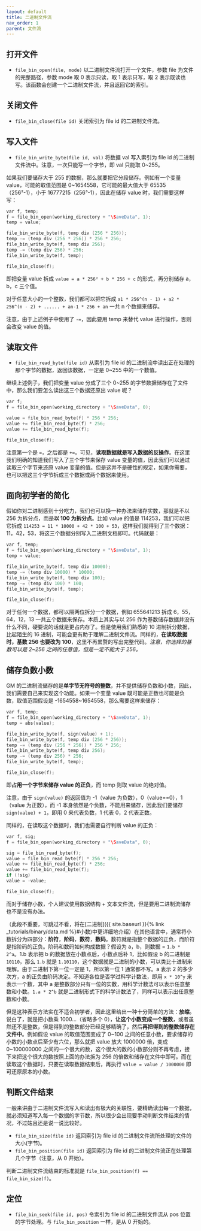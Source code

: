 ```yaml
---
layout: default
title: 二进制文件流
nav_order: 1
parent: 文件流
---
```


## 打开文件

* `file_bin_open(file, mode)` 以二进制文件流打开一个文件，参数 file 为文件的完整路径，参数 mode 取 0 表示只读，取 1 表示只写，取 2 表示既读也写。该函数会创建一个二进制文件流，并且返回它的索引。

## 关闭文件

* `file_bin_close(file id)` 关闭索引为 file id 的二进制文件流。

## 写入文件

* `file_bin_write_byte(file id, val)` 将数据 val 写入索引为 file id 的二进制文件流中。注意，一次只能写一个字节，即 val 只能取 0\~255。

如果我们要储存大于 255 的数据，那么就要把它分段储存。例如有一个变量 value，可能的取值范围是 0\~1654558，它可能的最大值大于 65535（256²-1），小于 16777215（256³-1），因此在储存 value 时，我们需要这样写：

```c
var f, temp;
f = file_bin_open(working_directory + "\SaveData", 1);
temp = value;

file_bin_write_byte(f, temp div (256 * 256));
temp -= (temp div (256 * 256)) * 256 * 256;
file_bin_write_byte(f, temp div 256);
temp -= (temp div 256) * 256;
file_bin_write_byte(f, temp);

file_bin_close(f);
```

即把变量 value 拆成 `value = a * 256² + b * 256 + c` 的形式，再分别储存 a，b，c 三个值。

对于任意大小的一个整数，我们都可以把它拆成 `a1 * 256^(n - 1) + a2 * 256^(n - 2) + ...... + an-1 * 256 + an` 一共 n 个数据来储存。

注意，由于上述例子中使用了 `-=`，因此要用 temp 来替代 value 进行操作，否则会改变 value 的值。

## 读取文件

* `file_bin_read_byte(file id)` 从索引为 file id 的二进制流中读出正在处理的那个字节的数据，返回该数据，一定是 0\~255 中的一个数值。

继续上述例子，我们把变量 value 分成了三个 0~255 的字节数据储存在了文件中，那么我们要怎么读出这三个数据还原出 value 呢？

```c
var f;
f = file_bin_open(working_directory + "\SaveData", 0);

value = file_bin_read_byte(f) * 256 * 256;
value += file_bin_read_byte(f) * 256;
value += file_bin_read_byte(f);

file_bin_close(f);
```

注意第一个是 `=`，之后都是 `+=`。可见，**读取数据就是写入数据的反操作**。在这里我们明确的知道我们写入了三个字节来保存 value 变量的值，因此我们可以通过读取三个字节来还原 value 变量的值。但是这并不是硬性的规定，如果你需要，也可以把这三个字节拆成三个数据或两个数据来使用。

## 面向初学者的简化

假如你对二进制感到十分吃力，我们也可以换一种办法来储存实数，那就是不以 256 为拆分点，而是**以 100 为拆分点**。比如 value 的值是 114253，我们可以把它拆成 `114253 = 11 * 10000 + 42 * 100 + 53`，这样我们就得到了三个数据：11，42，53，将这三个数据分别写入二进制文档即可。代码就是：

```c
var f, temp;
f = file_bin_open(working_directory + "\SaveData", 1);
temp = value;

file_bin_write_byte(f, temp div 10000);
temp -= (temp div 10000) * 10000;
file_bin_write_byte(f, temp div 100);
temp -= (temp div 100) * 100;
file_bin_write_byte(f, temp);

file_bin_close(f);
```

对于任何一个数据，都可以隔两位拆分一个数据，例如 655641213 拆成 6，55，64，12，13 一共五个数据来保存。本质上其实与以 256 作为基数储存数据并没有什么不同，硬要说的话就是更占内存了。但是使用我们熟悉的 10 进制拆分数据，比起陌生的 16 进制，可能会更有助于理解二进制文件流。同样的，**在读取数据时，基数 256 也要改为 100**，这里不再累赘的写出完整代码。*注意，你选择的基数可以是 2~256 之间的任意值，但是一定不能大于 256。*

## 储存负数小数

GM 的二进制流储存的是**单字节无符号的整数**，并不提供储存负数和小数，因此，我们需要自己来实现这个功能。如果一个变量 value 既可能是正数也可能是负数，取值范围假设是 -1654558~1654558，那么需要这样来储存：

```c
var f, temp;
f = file_bin_open(working_directory + "\SaveData", 1);
temp = abs(value);

file_bin_write_byte(f, sign(value) + 1);
file_bin_write_byte(f, temp div (256 * 256));
temp -= (temp div (256 * 256)) * 256 * 256;
file_bin_write_byte(f, temp div 256);
temp -= (temp div 256) * 256;
file_bin_write_byte(f, temp);

file_bin_close(f);
```

即**占用一个字节来储存 value 的正负**，而 temp 则取 value 的绝对值。

注意，由于 `sign(value)` 的返回值为 -1（value 为负数），0（value==0），1（value 为正数），而 -1 本身依然是个负数，不能用来储存，因此我们要储存 `sign(value) + 1`，即用 0 来代表负数，1 代表 0，2 代表正数。

同样的，在读取这个数据时，我们也需要自行判断 value 的正负：

```c
var f, sig;
f = file_bin_open(working_directory + "\SaveData", 0);

sig = file_bin_read_byte(f);
value = file_bin_read_byte(f) * 256 * 256;
value += file_bin_read_byte(f) * 256;
value += file_bin_read_byte(f);
if (!sig)
value = -value;

file_bin_close(f);
```

而对于储存小数，个人建议使用数据结构 + 文本文件流，但是要用二进制流储存也不是没有办法。

（此段不重要，可跳过不看，将在[二进制]({{ site.baseurl }}{% link _tutorials/binary/data.md %}#小数)中更详细地介绍）在其他语言中，通常将小数拆分为四部分：**阶符**，**阶码**，**数符**，**数码**。数符就是指整个数据的正负，而阶符是指阶码的正负。阶码和数码如何构成数据？假设为 a，b，则数据 = `1.b * 2^a`。1.b 表示把 b 的数据放在小数点后，小数点后补 1，比如假设 b 的二进制是 `10110`，那么 `1.b` 就是 `1.10110`，这个数据就是二进制的小数，可以类比十进制来理解。由于二进制下第一位一定是 1，所以第一位 1 通常都不写。a 表示 2 的多少次方，a 的正负由阶码决定。不知道各位是否学过科学计数法，即用 `x * 10^y` 来表示一个数，其中 a 是整数部分只有一位的实数，用科学计数法可以表示任意整数和小数。`1.a * 2^b` 就是二进制形式下的科学计数法了，同样可以表示出任意整数和小数。

但是这种表示方法实在不适合初学者，因此这里给出一种十分简单的方法：**放缩**。说白了，就是把小数乘 1000...（省略多个 0），**让这个小数变成一个整数**，或者虽然还不是整数，但是得到的整数部分已经足够精确了，然后**再把得到的整数储存在文件中**。例如假设 value 的取值范围变成了 0~100 之间的任意小数，要求储存的小数的小数点后至少有六位，那么就把 value 放大 1000000 倍，变成 0~100000000 之间的一个很大的数，这个很大的数的小数部分则不再考虑，接下来把这个很大的数按照上面的办法拆为 256 的倍数和储存在文件中即可。而在读取这个数据时，只要在读取数据结束后，再执行 `value = value / 1000000` 即可还原原本的小数。

## 判断文件结束

一般来讲由于二进制文件流写入和读出有极大的关联性，要精确读出每一个数据，就必须知道写入每一个数据的字节数，所以很少会出现要手动判断文件结束的情况，不过姑且还是说一说比较好。

* `file_bin_size(file id)` 返回索引为 file id 的二进制文件流所处理的文件的大小(字节)。
* `file_bin_position(file id)` 返回索引为 file id 的二进制文件流正在处理第几个字节（注意，从 0 开始）。

判断二进制文件流结束的标准就是 `file_bin_position(f) == file_bin_size(f)`。

## 定位

* `file_bin_seek(file id, pos)` 令索引为 file id 的二进制文件流从 pos 位置的字节处理。与 `file_bin_position` 一样，是从 0 开始的。
